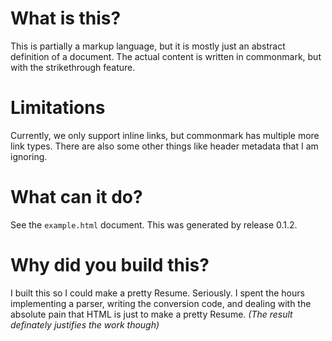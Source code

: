 # What is this?
This is partially a markup language, but it is mostly just an abstract definition of a document.
The actual content is written in commonmark, but with the strikethrough feature.

# Limitations
Currently, we only support inline links, but commonmark has multiple more link types.
There are also some other things like header metadata that I am ignoring.

# What can it do?
See the `example.html` document. This was generated by release 0.1.2.

# Why did you build this?
I built this so I could make a pretty Resume.
Seriously. I spent the hours implementing a parser, writing the conversion code, and dealing with the absolute pain that HTML is just to make a pretty Resume.
*(The result definately justifies the work though)*
